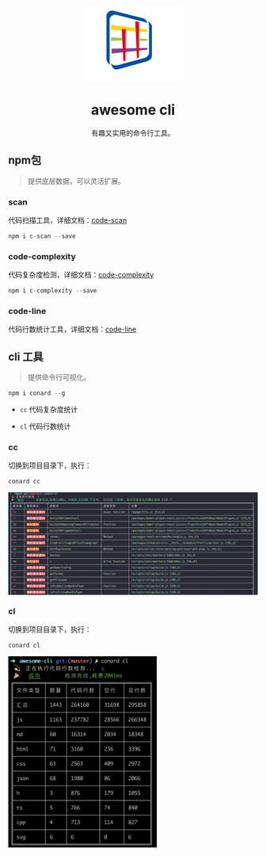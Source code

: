 
<p align="center">
  <a href="https://github.com/ConardLi/awesome-cli">
    <img width="200" src="./dist/img/awesome-cli.png">
  </a>
</p>

<h1 align="center">awesome cli</h1>

<div align="center">

有趣又实用的命令行工具。

<div align="left">


## npm包

> 提供底层数据，可以灵活扩展。

### scan

代码扫描工具，详细文档：[code-scan](./code-scan/)

```js
npm i c-scan --save
```

### code-complexity

代码复杂度检测，详细文档：[code-complexity](./code-complexity/)

```js
npm i c-complexity --save
```

### code-line

代码行数统计工具，详细文档：[code-line](./code-line/)


## cli 工具

> 提供命令行可视化。


```js
npm i conard --g
```

- `cc` 代码复杂度统计

- `cl` 代码行数统计

### cc

切换到项目目录下，执行：

```js
conard cc
```

<img src="./dist/img/cc.png" align=center>

### cl

切换到项目目录下，执行：

```js
conard cl
```

<img src="./dist/img/cl.jpg" width="300"  align=center>
